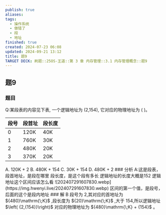 ```yaml
---
publish: true
aliases: 
tags:
  - 操作系统
  - 做错了
  - 段
  - 地址
finished: true
created: 2024-07-23 06:08
updated: 2024-09-21 13:12
title: 题9
TARGET DECK: 刷题::25OS-王道::第 3 章 内存管理::3.1 内存管理概念::题9
---
```

## 题9
### 题目
Q:某段表的内容见下表, 一个逻辑地址为 (2,154), 它对应的物理地址为 ( )。
<table><thead><tr><th>段号</th><th>段首址</th><th>段长度</th></tr></thead><tr><td>0</td><td>120K</td><td>40K</td></tr><tr><td>1</td><td>760K</td><td>30K</td></tr><tr><td>2</td><td>480K</td><td>20K</td></tr><tr><td>3</td><td>370K</td><td>20K</td></tr></table>
A. 120K + 2 
B. 480K + 154 
C. 30K + 154 
D. 480K + 2
### 分析
A:这是段表，段首地址，是段在哪里
段长度，是这个段有多长
逻辑地址的长度大概是152
逻辑地址这个区间应该怎么看
![202407291607830.webp](https://img.hwenyi.live/202407291607830.webp)
区间的第一个值，是段号，后面的这个是段内地址
### 解
B
段号为 2,其对应的首地址为 ${480}\mathrm{\;K}$ ,段长度为 ${20}\mathrm{\;K}$ ,大于 154,所以逻辑地址 $\left( {2,{154}}\right)$ 对应的物理地址为 ${480}\mathrm{\;K} + {154}$ 。
<!--ID: 1724147519975-->

